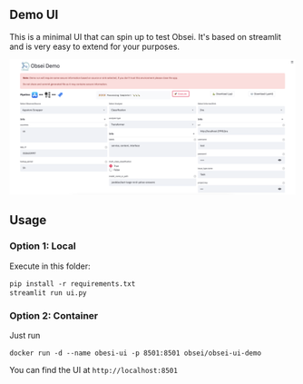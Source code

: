 ## Demo UI

This is a minimal UI that can spin up to test Obsei. It's based on streamlit and is very easy to extend for your purposes. 

![Screenshot](https://raw.githubusercontent.com/obsei/obsei/master/images/obsei-ui-demo.png)

## Usage

### Option 1: Local
Execute in this folder:
```shell
pip install -r requirements.txt
streamlit run ui.py
```

### Option 2: Container

Just run
```
docker run -d --name obesi-ui -p 8501:8501 obsei/obsei-ui-demo
``` 
You can find the UI at `http://localhost:8501`